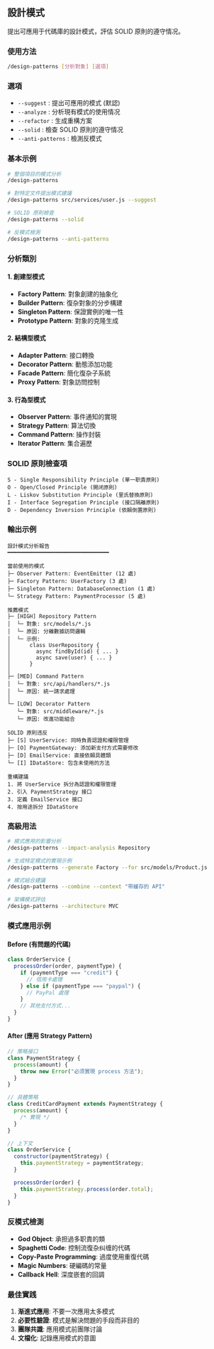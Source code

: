 ## 設計模式

提出可應用于代碼庫的設計模式，評估 SOLID 原則的遵守情况。

### 使用方法

```bash
/design-patterns [分析對象] [選項]
```

### 選項

- `--suggest` : 提出可應用的模式 (默認)
- `--analyze` : 分析現有模式的使用情况
- `--refactor` : 生成重構方案
- `--solid` : 檢查 SOLID 原則的遵守情况
- `--anti-patterns` : 檢測反模式

### 基本示例

```bash
# 整個項目的模式分析
/design-patterns

# 對特定文件提出模式建議
/design-patterns src/services/user.js --suggest

# SOLID 原則檢查
/design-patterns --solid

# 反模式檢測
/design-patterns --anti-patterns
```

### 分析類別

#### 1. 創建型模式

- **Factory Pattern**: 對象創建的抽象化
- **Builder Pattern**: 復杂對象的分步構建
- **Singleton Pattern**: 保證實例的唯一性
- **Prototype Pattern**: 對象的克隆生成

#### 2. 結構型模式

- **Adapter Pattern**: 接口轉換
- **Decorator Pattern**: 動態添加功能
- **Facade Pattern**: 簡化復杂子系統
- **Proxy Pattern**: 對象訪問控制

#### 3. 行為型模式

- **Observer Pattern**: 事件通知的實現
- **Strategy Pattern**: 算法切換
- **Command Pattern**: 操作封裝
- **Iterator Pattern**: 集合遍歷

### SOLID 原則檢查項

```text
S - Single Responsibility Principle (單一职責原則)
O - Open/Closed Principle (開闭原則)
L - Liskov Substitution Principle (里氏替換原則)
I - Interface Segregation Principle (接口隔離原則)
D - Dependency Inversion Principle (依賴倒置原則)
```

### 輸出示例

```text
設計模式分析報告
━━━━━━━━━━━━━━━━━━━━━━━━━━━━━━━━

當前使用的模式
├─ Observer Pattern: EventEmitter (12 處)
├─ Factory Pattern: UserFactory (3 處)
├─ Singleton Pattern: DatabaseConnection (1 處)
└─ Strategy Pattern: PaymentProcessor (5 處)

推薦模式
├─ [HIGH] Repository Pattern
│  └─ 對象: src/models/*.js
│  └─ 原因: 分離數據訪問邏輯
│  └─ 示例:
│      class UserRepository {
│        async findById(id) { ... }
│        async save(user) { ... }
│      }
│
├─ [MED] Command Pattern
│  └─ 對象: src/api/handlers/*.js
│  └─ 原因: 統一請求處理
│
└─ [LOW] Decorator Pattern
   └─ 對象: src/middleware/*.js
   └─ 原因: 改進功能組合

SOLID 原則违反
├─ [S] UserService: 同時負責認證和權限管理
├─ [O] PaymentGateway: 添加新支付方式需要修改
├─ [D] EmailService: 直接依賴具體類
└─ [I] IDataStore: 包含未使用的方法

重構建議
1. 將 UserService 拆分為認證和權限管理
2. 引入 PaymentStrategy 接口
3. 定義 EmailService 接口
4. 按用途拆分 IDataStore
```

### 高級用法

```bash
# 模式應用的影響分析
/design-patterns --impact-analysis Repository

# 生成特定模式的實現示例
/design-patterns --generate Factory --for src/models/Product.js

# 模式組合建議
/design-patterns --combine --context "带緩存的 API"

# 架構模式評估
/design-patterns --architecture MVC
```

### 模式應用示例

#### Before (有問題的代碼)

```javascript
class OrderService {
  processOrder(order, paymentType) {
    if (paymentType === "credit") {
      // 信用卡處理
    } else if (paymentType === "paypal") {
      // PayPal 處理
    }
    // 其他支付方式...
  }
}
```

#### After (應用 Strategy Pattern)

```javascript
// 策略接口
class PaymentStrategy {
  process(amount) {
    throw new Error("必须實現 process 方法");
  }
}

// 具體策略
class CreditCardPayment extends PaymentStrategy {
  process(amount) {
    /* 實現 */
  }
}

// 上下文
class OrderService {
  constructor(paymentStrategy) {
    this.paymentStrategy = paymentStrategy;
  }

  processOrder(order) {
    this.paymentStrategy.process(order.total);
  }
}
```

### 反模式檢測

- **God Object**: 承担過多职責的類
- **Spaghetti Code**: 控制流復杂纠缠的代碼
- **Copy-Paste Programming**: 過度使用重復代碼
- **Magic Numbers**: 硬編碼的常量
- **Callback Hell**: 深度嵌套的回調

### 最佳實践

1. **渐進式應用**: 不要一次應用太多模式
2. **必要性驗證**: 模式是解決問題的手段而非目的
3. **團隊共識**: 應用模式前團隊讨論
4. **文檔化**: 記錄應用模式的意圖
